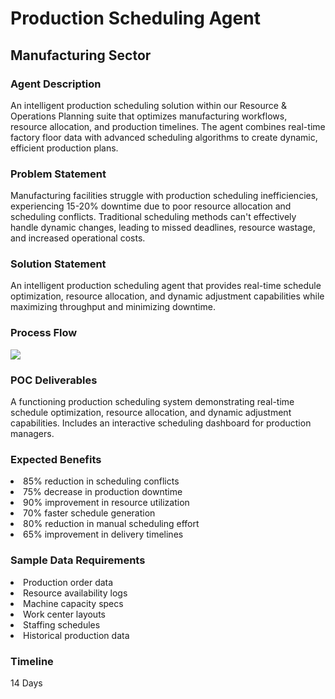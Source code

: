 <h1>Production Scheduling Agent</h1>
<h2>Manufacturing Sector</h2>
<h3>Agent Description</h3>
An intelligent production scheduling solution within our Resource & Operations Planning suite that optimizes manufacturing workflows, resource allocation, and production timelines. The agent combines real-time factory floor data with advanced scheduling algorithms to create dynamic, efficient production plans.
<h3>Problem Statement</h3>
Manufacturing facilities struggle with production scheduling inefficiencies, experiencing 15-20% downtime due to poor resource allocation and scheduling conflicts. Traditional scheduling methods can't effectively handle dynamic changes, leading to missed deadlines, resource wastage, and increased operational costs.
<h3>Solution Statement</h3>
An intelligent production scheduling agent that provides real-time schedule optimization, resource allocation, and dynamic adjustment capabilities while maximizing throughput and minimizing downtime.
<h3>Process Flow</h3>
<img src="https://github.com/user-attachments/assets/e893da3e-f033-441b-8b7c-1dde5cab4ff9"/>
<h3>POC Deliverables</h3>
A functioning production scheduling system demonstrating real-time schedule optimization, resource allocation, and dynamic adjustment capabilities. Includes an interactive scheduling dashboard for production managers.
<h3>Expected Benefits</h3>
<li>85% reduction in scheduling conflicts</li>
<li>75% decrease in production downtime</li>
<li>90% improvement in resource utilization</li>
<li>70% faster schedule generation</li>
<li>80% reduction in manual scheduling effort</li>
<li>65% improvement in delivery timelines</li>
<h3>Sample Data Requirements</h3>
<li>Production order data</li>
<li>Resource availability logs</li>
<li>Machine capacity specs</li>
<li>Work center layouts</li>
<li>Staffing schedules</li>
<li>Historical production data</li>
<h3>Timeline</h3>
14 Days
